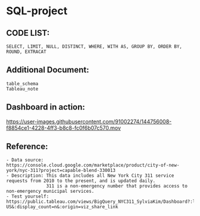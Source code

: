 # SQL-project
## CODE LIST:
    SELECT, LIMIT, NULL, DISTINCT, WHERE, WITH AS, GROUP BY, ORDER BY, ROUND, EXTRACAT 
## Additional Document:
    table_schema
    Tableau_note
## Dashboard in action:

https://user-images.githubusercontent.com/91002274/144756008-f8854ce1-4228-4ff3-b8c8-fc0f6b07c570.mov

## Reference:
    - Data source: https://console.cloud.google.com/marketplace/product/city-of-new-york/nyc-311?project=capable-blend-330013
    - Description: This data includes all New York City 311 service requests from 2010 to the present, and is updated daily. 
                   311 is a non-emergency number that provides access to non-emergency municipal services.
    - Test yourself: https://public.tableau.com/views/BigQuery_NYC311_SylviaKim/Dashboard?:language=en-US&:display_count=n&:origin=viz_share_link
